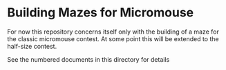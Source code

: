 # Building Mazes for Micromouse

For now this repository concerns itself only with the building of a maze for the classic micromouse contest. At some point this will be extended to the half-size contest.

See the numbered documents in this directory for details



